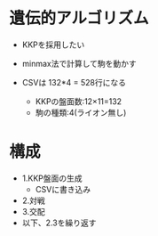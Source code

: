 # 遺伝的アルゴリズム
* KKPを採用したい
* minmax法で計算して駒を動かす

* CSVは 132*4 = 528行になる
  * KKPの盤面数:12×11=132
  * 駒の種類:4(ライオン無し)

# 構成
* 1.KKP盤面の生成
  * CSVに書き込み
* 2.対戦
* 3.交配
* 以下、2.3を繰り返す

